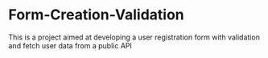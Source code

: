 # Form-Creation-Validation
This is a project aimed at developing a user registration form with validation and fetch user data from a public API
